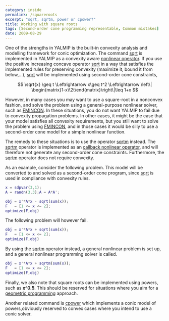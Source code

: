```yaml
---
category: inside
permalink: /squareroots
excerpt: "sqrt, sqrtm, power or cpower?"
title: Working with square roots
tags: [Second-order cone programming representable, Common mistakes]
date: 2009-08-29
---
```


One of the strengths in YALMIP is the built-in convexity analysis and modelling framework for conic optimization. The command [sqrt](/command/sqrt) is implemented in YALMIP as a convexity aware [nonlinear operator](/tutorial/nonlinearoperators). If you use the positive increasing concave operator [sqrt](/command/sqrt) in a way that satisfies the implemented rules for preserving convexity (maximize it, bound it from below,...), [sqrt](/command/sqrt) will be implemented using second-order cone constraints, 

$$
\sqrt{x} \geq t \Leftrightarrow x\geq t^2 \Leftrightarrow  \left\| \begin{matrix}1-x\\2t\end{matrix}\right\|\leq 1+x 
$$

However, in many cases you may want to use a square-root in a nonconvex fashion, and solve the problem using a general-purpose nonlinear solver, such as [FMINCON](/solver/fmincon). In these situations, you do not want YALMIP to fail due to convexity propagation problems. In other cases, it might be the case that your model satisfies all convexity requirements, but you still want to solve the problem using [FMINCON](/solver/fmincon), and in those cases it would be silly to use a second-order cone model for a simple nonlinear function. 

The remedy to these situations is to use the operator [sqrtm](/command/sqrtm) instead. The [sqrtm](/command/sqrtm) operator is implemented as an [callback nonlinear operator](/tutorial/nonlinearoperatorscallback), and will therefore not generate any second-order cone constraints. Furthermore, the [sqrtm](/command/sqrtm) operator does not require convexity.

As an example, consider the following problem. This model will be converted to and solved as a second-order cone program, since [sqrt](/command/sqrt) is used in compliance with convexity rules.

````matlab
x = sdpvar(3,1);
A = randn(3,3);A = A*A';

obj = x'*A*x - sqrt(sum(x));
F   = [1 <= x <= 2];
optimize(F,obj)
````

The following problem will however fail.

````matlab
obj = x'*A*x + sqrt(sum(x));
F   = [1 <= x <= 2];
optimize(F,obj)
````

By using the [sqrtm](/command/sqrtm) operator instead, a general nonlinear problem is set up, and a general nonlinear programming solver is called.

````matlab
obj = x'*A*x + sqrtm(sum(x));
F   = [1 <= x <= 2];
optimize(F,obj)
````

Finally, we also note that square roots can be implemented using powers, such as **x^0.5**. This should be reserved for situations where you aim for a [geometric programming](/tutorial/geometricprogramming) approach.

Another related command is [cpower](/command/cpower) which implements a conic model of powers,obviously reserved to convex cases where you intend to use a conic solver.
